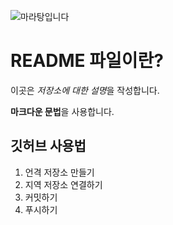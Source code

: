 ![마라탕입니다](./마라탕.jpeg)

# README 파일이란?

이곳은 *저장소에 대한 설명*을 작성합니다.

**마크다운 문법**을 사용합니다.

## 깃허브 사용법

1. 언격 저장소 만들기
2. 지역 저장소 연결하기
3. 커밋하기
4. 푸시하기
